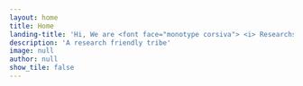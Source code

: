 ```yaml
---
layout: home
title: Home
landing-title: 'Hi, We are <font face="monotype corsiva"> <i> Researchsio </i> </font>'
description: 'A research friendly tribe'
image: null
author: null
show_tile: false
---
```


